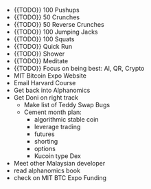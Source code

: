 - {{TODO}} 100 Pushups
- {{TODO}} 50 Crunches
- {{TODO}} 50 Reverse Crunches
- {{TODO}} 100 Jumping Jacks
- {{TODO}} 100 Squats
- {{TODO}} Quick Run
- {{TODO}} Shower
- {{TODO}} Meditate
- {{TODO}} Focus on being best: AI, QR, Crypto
- MIT Bitcoin Expo Website
- Email Harvard Course
- Get back into Alphanomics
- Get Doni on right track
    - Make list of Teddy Swap Bugs
    - Cement month plan:
        - algorithmic stable coin
        - leverage trading
        - futures
        - shorting
        - options
        - Kucoin type Dex
- Meet other Malaysian developer
- read alphanomics book
- check on MIT BTC Expo Funding
